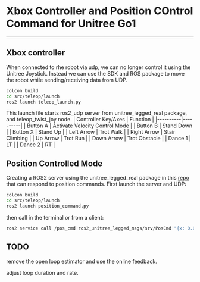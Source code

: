 
# Xbox Controller and Position COntrol Command for Unitree Go1

***

## Xbox controller

When connected to rhe robot via udp, we can no longer control it using the Unitree Joystick. Instead we can use the SDK and ROS package to move the robot while sending/receiving data from UDP.

``` bash
colcon build
cd src/teleop/launch
ros2 launch teleop_launch.py 
```

This launch file starts ros2_udp server from unitree_legged_real package, and teleop_twist_joy node.
| Controller Key/Axes | Function |
|----------|----------|
| Button A    | Activate Velocity Control Mode    |
| Button B    | Stand Down    |
| Button X    | Stand Up    |
| Left Arrow    | Trot Walk    |
| Right Arrow    | Stair Climbing    |
| Up Arrow    | Trot Run    |
| Down Arrow    | Trot Obstacle    |
| Dance 1    | LT    |
| Dance 2    | RT    |

## Position Controlled Mode

Creating a ROS2 server using the unitree_legged_real package in this [repo](https://github.com/unitreerobotics/unitree_ros2_to_real) that can respond to position commands.
First launch the server and UDP:

```bash
colcon build
cd src/teleop/launch
ros2 launch position_command.py 
```

then call in the terminal or from a client:

``` bash
ros2 service call /pos_cmd ros2_unitree_legged_msgs/srv/PosCmd "{x: 0.0, y: 0.0, phi: 0.0}"
```

## TODO

remove the open loop estimator and use the online feedback.

adjust loop duration and rate.

